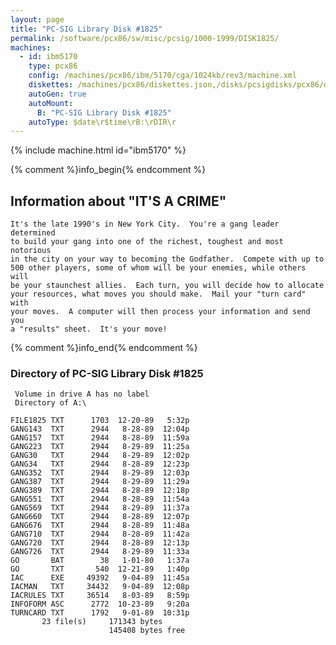 ```yaml
---
layout: page
title: "PC-SIG Library Disk #1825"
permalink: /software/pcx86/sw/misc/pcsig/1000-1999/DISK1825/
machines:
  - id: ibm5170
    type: pcx86
    config: /machines/pcx86/ibm/5170/cga/1024kb/rev3/machine.xml
    diskettes: /machines/pcx86/diskettes.json,/disks/pcsigdisks/pcx86/diskettes.json
    autoGen: true
    autoMount:
      B: "PC-SIG Library Disk #1825"
    autoType: $date\r$time\rB:\rDIR\r
---
```


{% include machine.html id="ibm5170" %}

{% comment %}info_begin{% endcomment %}

## Information about "IT'S A CRIME"

    It's the late 1990's in New York City.  You're a gang leader determined
    to build your gang into one of the richest, toughest and most notorious
    in the city on your way to becoming the Godfather.  Compete with up to
    500 other players, some of whom will be your enemies, while others will
    be your staunchest allies.  Each turn, you will decide how to allocate
    your resources, what moves you should make.  Mail your "turn card" with
    your moves.  A computer will then process your information and send you
    a "results" sheet.  It's your move!
{% comment %}info_end{% endcomment %}


### Directory of PC-SIG Library Disk #1825

     Volume in drive A has no label
     Directory of A:\

    FILE1825 TXT      1703  12-20-89   5:32p
    GANG143  TXT      2944   8-28-89  12:04p
    GANG157  TXT      2944   8-28-89  11:59a
    GANG223  TXT      2944   8-29-89  11:25a
    GANG30   TXT      2944   8-29-89  12:02p
    GANG34   TXT      2944   8-28-89  12:23p
    GANG352  TXT      2944   8-29-89  12:03p
    GANG387  TXT      2944   8-29-89  11:29a
    GANG389  TXT      2944   8-28-89  12:18p
    GANG551  TXT      2944   8-28-89  11:54a
    GANG569  TXT      2944   8-29-89  11:37a
    GANG660  TXT      2944   8-28-89  12:07p
    GANG676  TXT      2944   8-28-89  11:48a
    GANG710  TXT      2944   8-28-89  11:42a
    GANG720  TXT      2944   8-28-89  12:13p
    GANG726  TXT      2944   8-29-89  11:33a
    GO       BAT        38   1-01-80   1:37a
    GO       TXT       540  12-21-89   1:40p
    IAC      EXE     49392   9-04-89  11:45a
    IACMAN   TXT     34432   9-04-89  12:08p
    IACRULES TXT     36514   8-03-89   8:59p
    INFOFORM ASC      2772  10-23-89   9:20a
    TURNCARD TXT      1792   9-01-89  10:31p
           23 file(s)     171343 bytes
                          145408 bytes free
